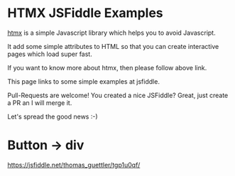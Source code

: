 # HTMX JSFiddle Examples

[htmx](//htmx.org) is a simple Javascript library which helps you to avoid Javascript.

It add some simple attributes to HTML so that you can create interactive pages which load super fast.

If you want to know more about htmx, then please follow above link.

This page links to some simple examples at jsfiddle.

Pull-Requests are welcome! You created a nice JSFiddle? Great, just create a PR an I will merge it.

Let's spread the good news :-)

# Button -> div

https://jsfiddle.net/thomas_guettler/tgp1u0qf/


